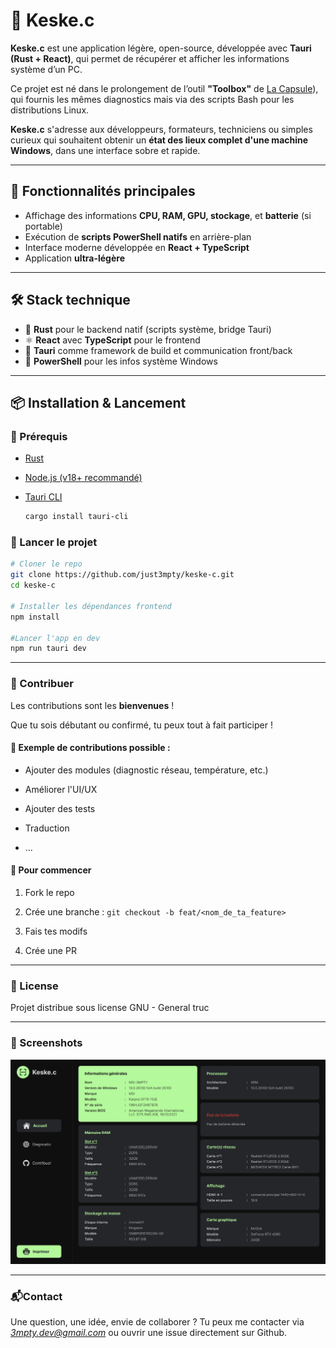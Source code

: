 # 🤖 Keske.c

**Keske.c** est une application légère, open-source, développée avec **Tauri (Rust + React)**, qui permet de récupérer et afficher les informations système d’un PC.

Ce projet est né dans le prolongement de l’outil **"Toolbox"** de [La Capsule](https://github.com/lacapsule)), qui fournis les mêmes diagnostics mais via des scripts Bash pour les distributions Linux.

**Keske.c** s'adresse aux développeurs, formateurs, techniciens ou simples curieux qui souhaitent obtenir un **état des lieux complet d'une machine Windows**, dans une interface sobre et rapide.

---

## 🚀 Fonctionnalités principales

- Affichage des informations **CPU, RAM, GPU, stockage**, et **batterie** (si portable)
- Exécution de **scripts PowerShell natifs** en arrière-plan
- Interface moderne développée en **React + TypeScript**
- Application **ultra-légère**

---

## 🛠️ Stack technique

- 🦀 **Rust** pour le backend natif (scripts système, bridge Tauri)
- ⚛️ **React** avec **TypeScript** pour le frontend
- 🧱 **Tauri** comme framework de build et communication front/back
- 🧩 **PowerShell** pour les infos système Windows

---

## 📦 Installation & Lancement

### 🔧 Prérequis

- [Rust](https://www.rust-lang.org/tools/install)
- [Node.js (v18+ recommandé)](https://nodejs.org/)
- [Tauri CLI](https://tauri.app/v1/guides/getting-started/setup/)
  
  ```bash
  cargo install tauri-cli
  ```
  

### 🚀 Lancer le projet

```bash
# Cloner le repo
git clone https://github.com/just3mpty/keske-c.git
cd keske-c

# Installer les dépendances frontend
npm install

#Lancer l'app en dev
npm run tauri dev
```

---

### 🤝 Contribuer

Les contributions sont les **bienvenues** !

Que tu sois débutant ou confirmé, tu peux tout à fait participer !

#### 📍 Exemple de contributions possible :

- Ajouter des modules (diagnostic réseau, température, etc.)
  
- Améliorer l'UI/UX
  
- Ajouter des tests
  
- Traduction
  
- ...
  

#### 📜 Pour commencer

1. Fork le repo
  
2. Crée une branche : `git checkout -b feat/<nom_de_ta_feature>`
  
3. Fais tes modifs
  
4. Crée une PR
  

---

### 📄 License

Projet distribue sous license GNU - General truc

---

### 📸 Screenshots

![Screenshot](./public/screenshot.png)

---

### 📬Contact

Une question, une idée, envie de collaborer ? Tu peux me contacter via *3mpty.dev@gmail.com* ou ouvrir une issue directement sur Github.
